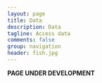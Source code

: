 ```yaml
---
layout: page
title: Data
description: Data
tagline: Access data
comments: false
group: navigation
header: fish.jpg
---
```


**PAGE UNDER DEVELOPMENT** 
